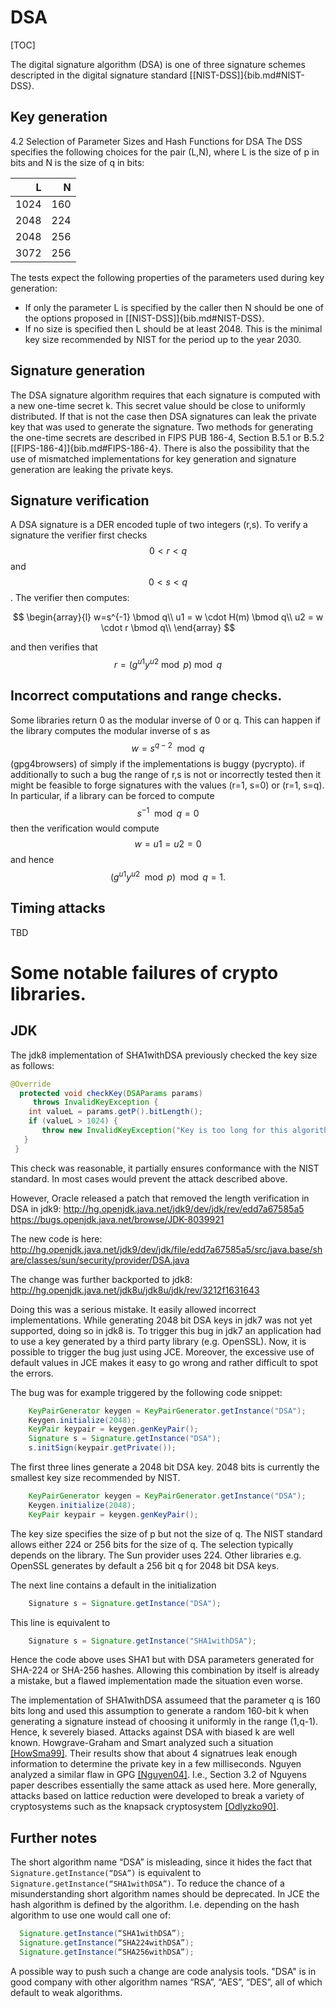 # DSA

[TOC]

The digital signature algorithm (DSA) is one of three signature schemes
descripted in the digital signature standard [[NIST-DSS]]{bib.md#NIST-DSS}.

## Key generation

4.2 Selection of Parameter Sizes and Hash Functions for DSA The DSS specifies
the following choices for the pair (L,N), where L is the size of p in bits and N
is the size of q in bits:

L    | N
---: | --:
1024 | 160
2048 | 224
2048 | 256
3072 | 256

The tests expect the following properties of the parameters used during key
generation:

*   If only the parameter L is specified by the caller then N should be one of
    the options proposed in [[NIST-DSS]]{bib.md#NIST-DSS}.
*   If no size is specified then L should be at least 2048. This is the minimal
    key size recommended by NIST for the period up to the year 2030.

## Signature generation

The DSA signature algorithm requires that each signature is computed with a new
one-time secret k. This secret value should be close to uniformly distributed.
If that is not the case then DSA signatures can leak the private key that was
used to generate the signature. Two methods for generating the one-time secrets
are described in FIPS PUB 186-4, Section B.5.1 or B.5.2
[[FIPS-186-4]]{bib.md#FIPS-186-4}. There is also the possibility that the use of
mismatched implementations for key generation and signature generation are
leaking the private keys.

## Signature verification

A DSA signature is a DER encoded tuple of two integers (r,s). To verify a
signature the verifier first checks $$0 < r < q$$ and $$0 < s < q$$. The
verifier then computes:

$$
\begin{array}{l}
w=s^{-1} \bmod q\\
u1 = w \cdot H(m) \bmod q\\
u2 = w \cdot r \bmod q\\
\end{array}
$$

and then verifies that $$r = (g^{u1}y^{u2} \bmod p) \bmod q$$

## Incorrect computations and range checks.

Some libraries return 0 as the modular inverse of 0 or q. This can happen if the
library computes the modular inverse of s as $$w=s^{q-2} \mod q$$ (gpg4browsers)
of simply if the implementations is buggy (pycrypto). if additionally to such a
bug the range of r,s is not or incorrectly tested then it might be feasible to
forge signatures with the values (r=1, s=0) or (r=1, s=q). In particular, if a
library can be forced to compute $$s^{-1} \mod q = 0$$ then the verification
would compute $$ w = u1 = u2 = 0 $$ and hence $$ (g^{u1}y^{u2} \mod p) \mod q =
1 .$$

## Timing attacks

TBD

# Some notable failures of crypto libraries.

## JDK

The jdk8 implementation of SHA1withDSA previously checked the key size as
follows:

```java
@Override
  protected void checkKey(DSAParams params)
     throws InvalidKeyException {
    int valueL = params.getP().bitLength();
    if (valueL > 1024) {
       throw new InvalidKeyException("Key is too long for this algorithm");
   }
 }
```

This check was reasonable, it partially ensures conformance with the NIST
standard. In most cases would prevent the attack described above.

However, Oracle released a patch that removed the length verification in DSA in
jdk9: http://hg.openjdk.java.net/jdk9/dev/jdk/rev/edd7a67585a5
https://bugs.openjdk.java.net/browse/JDK-8039921

The new code is here:
http://hg.openjdk.java.net/jdk9/dev/jdk/file/edd7a67585a5/src/java.base/share/classes/sun/security/provider/DSA.java

The change was further backported to jdk8:
http://hg.openjdk.java.net/jdk8u/jdk8u/jdk/rev/3212f1631643

Doing this was a serious mistake. It easily allowed incorrect implementations.
While generating 2048 bit DSA keys in jdk7 was not yet supported, doing so in
jdk8 is. To trigger this bug in jdk7 an application had to use a key generated
by a third party library (e.g. OpenSSL). Now, it is possible to trigger the bug
just using JCE. Moreover, the excessive use of default values in JCE makes it
easy to go wrong and rather difficult to spot the errors.

The bug was for example triggered by the following code snippet:

```java
    KeyPairGenerator keygen = KeyPairGenerator.getInstance("DSA");
    Keygen.initialize(2048);
    KeyPair keypair = keygen.genKeyPair();
    Signature s = Signature.getInstance("DSA");
    s.initSign(keypair.getPrivate());
```

The first three lines generate a 2048 bit DSA key. 2048 bits is currently the
smallest key size recommended by NIST.

```java
    KeyPairGenerator keygen = KeyPairGenerator.getInstance("DSA");
    Keygen.initialize(2048);
    KeyPair keypair = keygen.genKeyPair();
```

The key size specifies the size of p but not the size of q. The NIST standard
allows either 224 or 256 bits for the size of q. The selection typically depends
on the library. The Sun provider uses 224. Other libraries e.g. OpenSSL
generates by default a 256 bit q for 2048 bit DSA keys.

The next line contains a default in the initialization

```java
    Signature s = Signature.getInstance("DSA");
```

This line is equivalent to

```java
    Signature s = Signature.getInstance("SHA1withDSA");
```

Hence the code above uses SHA1 but with DSA parameters generated for SHA-224 or
SHA-256 hashes. Allowing this combination by itself is already a mistake, but a
flawed implementation made the situation even worse.

The implementation of SHA1withDSA assumeed that the parameter q is 160 bits long
and used this assumption to generate a random 160-bit k when generating a
signature instead of choosing it uniformly in the range (1,q-1). Hence, k
severely biased. Attacks against DSA with biased k are well known.
Howgrave-Graham and Smart analyzed such a situation
[[HowSma99]](bib.md#HowSma99). Their results show that about 4 signatrues leak
enough information to determine the private key in a few milliseconds. Nguyen
analyzed a similar flaw in GPG [[Nguyen04]](bib.md#Nguyen04). I.e., Section 3.2
of Nguyens paper describes essentially the same attack as used here. More
generally, attacks based on lattice reduction were developed to break a variety
of cryptosystems such as the knapsack cryptosystem
[[Odlyzko90]](bib.md#Odlyzko90).

## Further notes

The short algorithm name “DSA” is misleading, since it hides the fact that
`Signature.getInstance(“DSA”)` is equivalent to
`Signature.getInstance(“SHA1withDSA”)`. To reduce the chance of a
misunderstanding short algorithm names should be deprecated. In JCE the hash
algorithm is defined by the algorithm. I.e. depending on the hash algorithm to
use one would call one of:

```java
  Signature.getInstance(“SHA1withDSA”);
  Signature.getInstance(“SHA224withDSA”);
  Signature.getInstance(“SHA256withDSA”);
```

A possible way to push such a change are code analysis tools. "DSA" is in good
company with other algorithm names “RSA”, “AES”, “DES”, all of which default to
weak algorithms.
